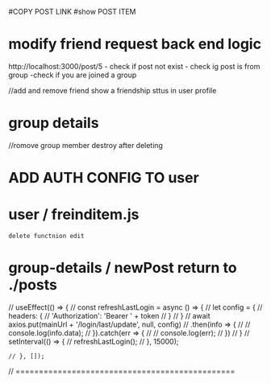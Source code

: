 

#COPY POST LINK
#show POST ITEM

# modify friend request back end logic

http://localhost:3000/post/5 
    - check if post not exist
    - check ig post is from group
    -check if you are joined a group


//add and remove friend show a friendship sttus in user profile 

# group details
//romove group member destroy after deleting


# ADD AUTH CONFIG  TO user 



# user / freinditem.js 
    delete functnion edit


# group-details / newPost return to ./posts


  // useEffect(() => {
    //     const refreshLastLogin = async () => {
    //         let config = {
    //             headers: {
    //                 'Authorization': 'Bearer ' + token
    //             }
    //         }
    //         await axios.put(mainUrl + '/login/last/update', null, config)
    //             .then(info => {
    //                 // console.log(info.data);
    //             }).catch(err => {
    //                 // console.log(err);
    //             })
    //     }
    //     setInterval(() => {
    //         refreshLastLogin();
    //     }, 15000);

    // }, []);
  // ===============================================